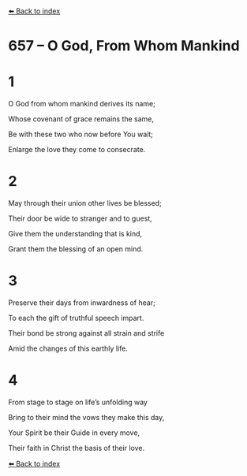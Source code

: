 [⬅️ Back to index](../README.md)

# 657 – O God, From Whom Mankind





# 1

O God from whom mankind derives its name;

Whose covenant of grace remains the same,

Be with these two who now before You wait;

Enlarge the love they come to consecrate.



# 2

May through their union other lives be blessed;

Their door be wide to stranger and to guest,

Give them the understanding that is kind,

Grant them the blessing of an open mind.



# 3

Preserve their days from inwardness of hear;

To each the gift of truthful speech impart.

Their bond be strong against all strain and strife

Amid the changes of this earthly life.



# 4

From stage to stage on life’s unfolding way

Bring to their mind the vows they make this day,

Your Spirit be their Guide in every move,

Their faith in Christ the basis of their love.

[⬅️ Back to index](../README.md)
